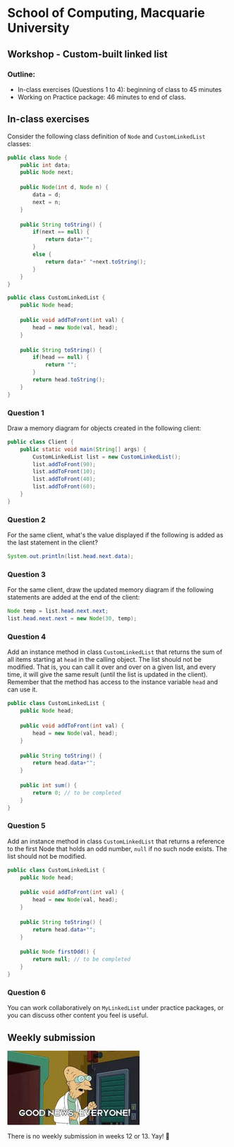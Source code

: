 # School of Computing, Macquarie University

## Workshop - Custom-built linked list

### Outline:

- In-class exercises (Questions 1 to 4): beginning of class to 45 minutes
- Working on Practice package: 46 minutes to end of class.

## In-class exercises

Consider the following class definition of `Node` and `CustomLinkedList` classes:

```java
public class Node {
	public int data;
	public Node next;
	
	public Node(int d, Node n) {
		data = d;
		next = n;
	}
	
	public String toString() {
		if(next == null) {
			return data+"";
		}
		else {
			return data+" "+next.toString();
		}
	}
}
```

```java
public class CustomLinkedList {
	public Node head;
	
	public void addToFront(int val) {
		head = new Node(val, head);
	}
	
	public String toString() {
		if(head == null) {
			return "";
		}
		return head.toString();
	}
}
```

### Question 1

Draw a memory diagram for objects created in the following client:

```java
public class Client {
	public static void main(String[] args) {
		CustomLinkedList list = new CustomLinkedList();
		list.addToFront(90);
		list.addToFront(10);
		list.addToFront(40);
		list.addToFront(60);
	}
}
```

### Question 2

For the same client, what's the value displayed if the following is added as the last statement in the client?

```java
System.out.println(list.head.next.data);
```

### Question 3

For the same client, draw the updated memory diagram if the following statements are added at the end of the client:

```java
Node temp = list.head.next.next;
list.head.next.next = new Node(30, temp);
```

### Question 4

Add an instance method in class `CustomLinkedList` that returns the sum of all items starting at `head` in the calling object. The list should not be modified. That is, you can call it over and over on a given list, and every time, it will give the same result (until the list is updated in the client). Remember that the method has access to the instance variable `head` and can use it.

```java
public class CustomLinkedList {
	public Node head;
	
	public void addToFront(int val) {
		head = new Node(val, head);
	}
	
	public String toString() {
		return head.data+"";
	}
	
	public int sum() {
		return 0; // to be completed
	}
}
```

### Question 5

Add an instance method in class `CustomLinkedList` that returns a reference to the first Node that holds an odd number, `null` if no such node exists. The list should not be modified.

```java
public class CustomLinkedList {
	public Node head;
	
	public void addToFront(int val) {
		head = new Node(val, head);
	}
	
	public String toString() {
		return head.data+"";
	}
	
	public Node firstOdd() {
		return null; // to be completed
	}
}
```

### Question 6

You can work collaboratively on `MyLinkedList` under practice packages, or you can discuss other content you feel is useful.

## Weekly submission

![](goodnews.jpeg)

There is no weekly submission in weeks 12 or 13. Yay! :slightly_smiling_face:

<!--
In order to reduce the workload on students during the last two weeks, we have decided to ask for the first few methods of assignment 4 to be submitted as Week 12 submission.
You are required to complete the following methods and submit the three files into `Week 12 submission`:

- `Deck.java`:
	- `add(char ch, int score)`
	- `size()`

- `Hand.java`:
	- `add(Letter letter))`
	- `size()`

- `Word.java`:
	- `addToStart(Letter letter)`
	- `addToEnd(Letter letter)`
	- `size()`

- Each method is worth 15 marks. 
- Total is capped at 100.
- At least 3 out of 7 methods should pass the tests to clear week 12 hurdle. 

Usual penalties of using functions defined outside project, compilation errors, infinite loops or timeouts, StackOverflowError, wrong submission, change of package declaration, etc. apply.-->
